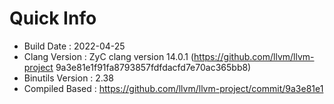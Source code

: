 # Quick Info
* Build Date : 2022-04-25
* Clang Version : ZyC clang version 14.0.1 (https://github.com/llvm/llvm-project 9a3e81e1f91fa8793857fdfdacfd7e70ac365bb8)
* Binutils Version : 2.38
* Compiled Based : https://github.com/llvm/llvm-project/commit/9a3e81e1

